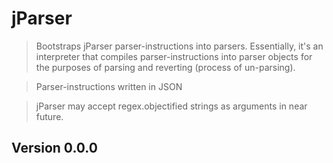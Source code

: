# jParser
> Bootstraps jParser parser-instructions into parsers. Essentially, it's an interpreter that compiles parser-instructions into parser objects for the purposes of parsing and reverting (process of un-parsing).

> Parser-instructions written in JSON

> jParser may accept regex.objectified strings as arguments in near future.

## Version 0.0.0
